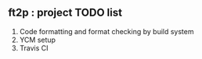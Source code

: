 ## ft2p : project TODO list

1. Code formatting and format checking by build system
1. YCM setup
1. Travis CI

